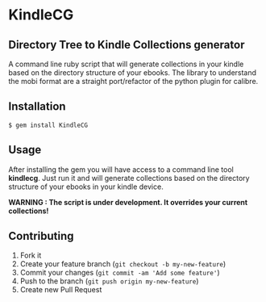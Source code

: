 # KindleCG
## Directory Tree to Kindle Collections generator

A command line ruby script that will generate collections in your kindle based on the directory structure of your ebooks.
The library to understand the mobi format are a straight port/refactor of the python plugin for calibre.

## Installation

    $ gem install KindleCG

## Usage

After installing the gem you will have access to a command line tool **kindlecg**.
Just run it and will generate collections based on the directory structure of your ebooks in your kindle device.

__WARNING : The script is under development. It overrides your current collections!__

## Contributing

1. Fork it
2. Create your feature branch (`git checkout -b my-new-feature`)
3. Commit your changes (`git commit -am 'Add some feature'`)
4. Push to the branch (`git push origin my-new-feature`)
5. Create new Pull Request
